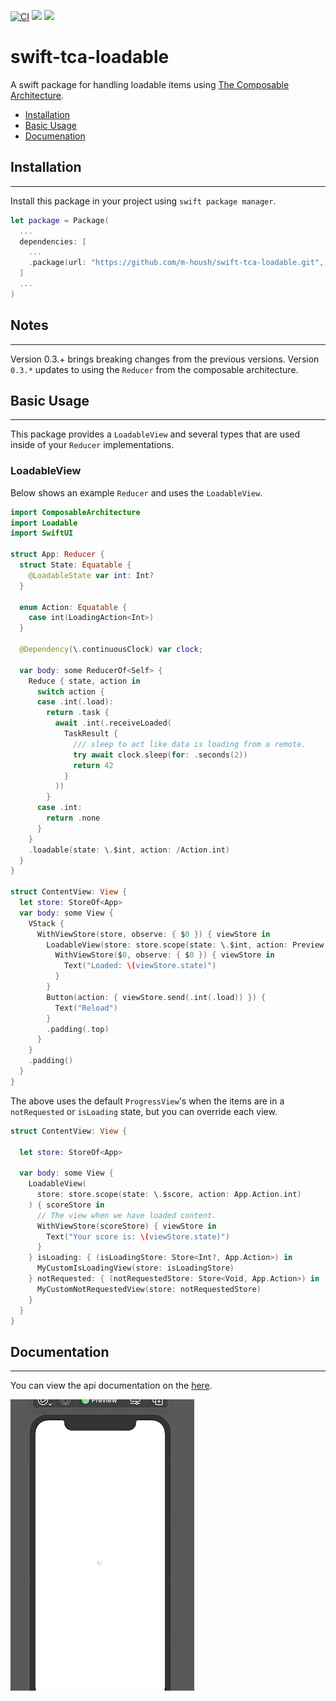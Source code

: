 [![CI](https://github.com/m-housh/swift-tca-loadable/actions/workflows/ci.yml/badge.svg)](https://github.com/m-housh/swift-tca-loadable/actions/workflows/ci.yml)
[![](https://img.shields.io/endpoint?url=https%3A%2F%2Fswiftpackageindex.com%2Fapi%2Fpackages%2Fm-housh%2Fswift-tca-loadable%2Fbadge%3Ftype%3Dswift-versions)](https://swiftpackageindex.com/m-housh/swift-tca-loadable)
[![](https://img.shields.io/endpoint?url=https%3A%2F%2Fswiftpackageindex.com%2Fapi%2Fpackages%2Fm-housh%2Fswift-tca-loadable%2Fbadge%3Ftype%3Dplatforms)](https://swiftpackageindex.com/m-housh/swift-tca-loadable)

# swift-tca-loadable

A swift package for handling loadable items using [The Composable Architecture](https://github.com/pointfreeco/swift-composable-architecture).
 
 - [Installation](#installation)
 - [Basic Usage](#basic-usage)
 - [Documenation](#documenation)

## Installation
-------------------
Install this package in your project using `swift package manager`.

```swift
let package = Package(
  ...
  dependencies: [
    ...
    .package(url: "https://github.com/m-housh/swift-tca-loadable.git", from: "0.2.0")
  ]
  ...
)

```

## Notes
----------

Version 0.3.+ brings breaking changes from the previous versions. Version `0.3.*` updates to using the
`Reducer` from the composable architecture.
 
## Basic Usage
----------------

This package provides a `LoadableView` and several types that are used inside of your `Reducer`
implementations.
 
### LoadableView

 Below shows an example `Reducer` and uses the `LoadableView`.

```swift
import ComposableArchitecture
import Loadable
import SwiftUI
 
struct App: Reducer {
  struct State: Equatable {
    @LoadableState var int: Int?
  }

  enum Action: Equatable {
    case int(LoadingAction<Int>)
  }

  @Dependency(\.continuousClock) var clock;
  
  var body: some ReducerOf<Self> {
    Reduce { state, action in
      switch action {
      case .int(.load):
        return .task {
          await .int(.receiveLoaded(
            TaskResult {
              /// sleep to act like data is loading from a remote.
              try await clock.sleep(for: .seconds(2))
              return 42
            }
          ))
        }
      case .int:
        return .none
      }
    }
    .loadable(state: \.$int, action: /Action.int)
  }
}

struct ContentView: View {
  let store: StoreOf<App>
  var body: some View {
    VStack {
      WithViewStore(store, observe: { $0 }) { viewStore in
        LoadableView(store: store.scope(state: \.$int, action: Preview.Action.int)) {
          WithViewStore($0, observe: { $0 }) { viewStore in
            Text("Loaded: \(viewStore.state)")
          }
        }
        Button(action: { viewStore.send(.int(.load)) }) {
          Text("Reload")
        }
        .padding(.top)
      }
    }
    .padding()
  }
}
```

The above uses the default `ProgressView`'s when the items are in a `notRequested` or
`isLoading` state, but you can override each view.

```swift
struct ContentView: View {

  let store: StoreOf<App>
    
  var body: some View {
    LoadableView(
      store: store.scope(state: \.$score, action: App.Action.int)
    ) { scoreStore in
      // The view when we have loaded content.
      WithViewStore(scoreStore) { viewStore in
        Text("Your score is: \(viewStore.state)")
      }
    } isLoading: { (isLoadingStore: Store<Int?, App.Action>) in 
      MyCustomIsLoadingView(store: isLoadingStore)
    } notRequested: { (notRequestedStore: Store<Void, App.Action>) in 
      MyCustomNotRequestedView(store: notRequestedStore)
    }
  }
}
```
 
## Documentation
---------------------

You can view the api documentation on the 
[here](https://m-housh.github.io/swift-tca-loadable/documentation/loadable/).

![Example Screenshot](https://github.com/m-housh/TCALoadable/blob/main/TCALoadable_Example.gif)
